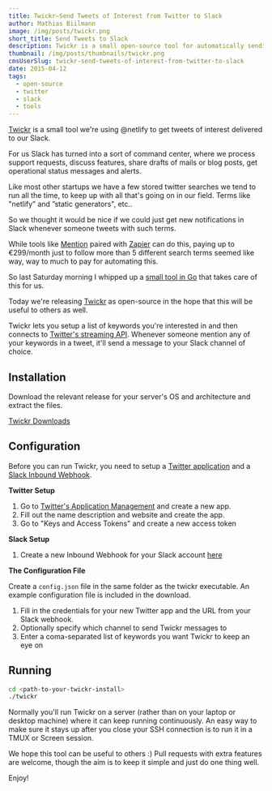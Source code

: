 ```yaml
---
title: Twickr—Send Tweets of Interest from Twitter to Slack
author: Mathias Biilmann
image: /img/posts/twickr.png
short_title: Send Tweets to Slack
description: Twickr is a small open-source tool for automatically sending tweets of interest to Slack
thumbnail: /img/posts/thumbnails/twickr.png
cmsUserSlug: twickr-send-tweets-of-interest-from-twitter-to-slack
date: 2015-04-12
tags:
  - open-source
  - twitter
  - slack
  - tools
---
```


[Twickr](https://github.com/netlify/twickr) is a small tool we're using @netlify to get tweets of interest delivered to our Slack.

For us Slack has turned into a sort of command center, where we process support requests, discuss features, share drafts of mails or blog posts, get operational status messages and alerts.

Like most other startups we have a few stored twitter searches we tend to run all the time, to keep up with all that's going on in our field. Terms like "netlify” and ”static generators", etc..

So we thought it would be nice if we could just get new notifications in Slack whenever someone tweets with such terms.

<!-- excerpt -->

While tools like [Mention](https://en.mention.com/) paired with [Zapier](https://zapier.com/) can do this, paying up to €299/month just to follow more than 5 different search terms seemed like way, way to much to pay for automating this.

So last Saturday morning I whipped up a [small tool in Go](https://github.com/netlify/twickr) that takes care of this for us.

Today we're releasing [Twickr](https://github.com/netlify/twickr) as open-source in the hope that this will be useful to others as well.

Twickr lets you setup a list of keywords you're interested in and then connects to [Twitter's streaming API](https://dev.twitter.com/streaming/overview). Whenever someone mention any of your keywords in a tweet, it'll send a message to your Slack channel of choice.

## Installation

Download the relevant release for your server's OS and architecture and extract the files.

[Twickr Downloads](https://github.com/netlify/twickr/releases)

## Configuration

Before you can run Twickr, you need to setup a [Twitter application](https://apps.twitter.com/) and a [Slack Inbound Webhook](https://netlify.slack.com/services/new/incoming-webhook).

**Twitter Setup**

1. Go to [Twitter's Application Management](https://apps.twitter.com/) and create a new app.
2. Fill out the name description and website and create the app.
3. Go to "Keys and Access Tokens" and create a new access token

**Slack Setup**

1. Create a new Inbound Webhook for your Slack account [here](https://netlify.slack.com/services/new/incoming-webhook)

**The Configuration File**

Create a `config.json` file in the same folder as the twickr executable. An example configuration file is included in the download.

1. Fill in the credentials for your new Twitter app and the URL from your Slack webhook.
2. Optionally specify which channel to send Twickr messages to
3. Enter a coma-separated list of keywords you want Twickr to keep an eye on

## Running

```bash
cd <path-to-your-twickr-install>
./twickr
```

Normally you'll run Twickr on a server (rather than on your laptop or desktop machine) where it can keep running continuously. An easy way to make sure it stays up after you close your SSH connection is to run it in a TMUX or Screen session.

We hope this tool can be useful to others :) Pull requests with extra features are welcome, though the aim is to keep it simple and just do one thing well.

Enjoy!

